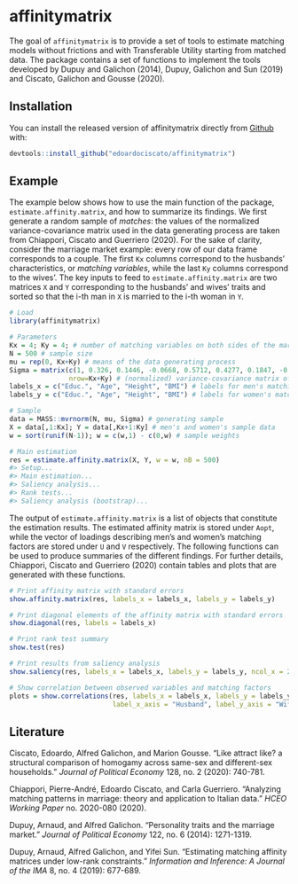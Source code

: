 
<!-- README.md is generated from README.Rmd. Please edit that file -->

# affinitymatrix

<!-- badges: start -->

<!-- badges: end -->

The goal of `affinitymatrix` is to provide a set of tools to estimate
matching models without frictions and with Transferable Utility starting
from matched data. The package contains a set of functions to implement
the tools developed by Dupuy and Galichon (2014), Dupuy, Galichon and
Sun (2019) and Ciscato, Galichon and Gousse (2020).

## Installation

<!-- You can install the released version of affinitymatrix from [CRAN](https://CRAN.R-project.org) with:

``` r
install.packages("affinitymatrix") 
```-->

You can install the released version of affinitymatrix directly from
[Github](https://github.com/edoardociscato/affinitymatrix) with:

``` r
devtools::install_github("edoardociscato/affinitymatrix")
```

## Example

The example below shows how to use the main function of the package,
`estimate.affinity.matrix`, and how to summarize its findings. We first
generate a random sample of *matches*: the values of the normalized
variance-covariance matrix used in the data generating process are taken
from Chiappori, Ciscato and Guerriero (2020). For the sake of clarity,
consider the marriage market example: every row of our data frame
corresponds to a couple. The first `Kx` columns correspond to the
husbands’ characteristics, or *matching variables*, while the last `Ky`
columns correspond to the wives’. The key inputs to feed to
`estimate.affinity.matrix` are two matrices `X` and `Y` corresponding to
the husbands’ and wives’ traits and sorted so that the i-th man in `X`
is married to the i-th woman in `Y`.

``` r
# Load
library(affinitymatrix)

# Parameters
Kx = 4; Ky = 4; # number of matching variables on both sides of the market
N = 500 # sample size
mu = rep(0, Kx+Ky) # means of the data generating process
Sigma = matrix(c(1, 0.326, 0.1446, -0.0668, 0.5712, 0.4277, 0.1847, -0.2883, 0.326, 1, -0.0372, 0.0215, 0.2795, 0.8471, 0.1211, -0.0902, 0.1446, -0.0372, 1, -0.0244, 0.2186, 0.0636, 0.1489, -0.1301, -0.0668, 0.0215, -0.0244, 1, 0.0192, 0.0452, -0.0553, 0.2717, 0.5712, 0.2795, 0.2186, 0.0192, 1, 0.3309, 0.1324, -0.1896, 0.4277, 0.8471, 0.0636, 0.0452, 0.3309, 1, 0.0915, -0.1299, 0.1847, 0.1211, 0.1489, -0.0553, 0.1324, 0.0915, 1, -0.1959, -0.2883, -0.0902, -0.1301, 0.2717, -0.1896, -0.1299, -0.1959, 1),
               nrow=Kx+Ky) # (normalized) variance-covariance matrix of the data generating process
labels_x = c("Educ.", "Age", "Height", "BMI") # labels for men's matching variables
labels_y = c("Educ.", "Age", "Height", "BMI") # labels for women's matching variables

# Sample
data = MASS::mvrnorm(N, mu, Sigma) # generating sample
X = data[,1:Kx]; Y = data[,Kx+1:Ky] # men's and women's sample data
w = sort(runif(N-1)); w = c(w,1) - c(0,w) # sample weights

# Main estimation
res = estimate.affinity.matrix(X, Y, w = w, nB = 500)
#> Setup...
#> Main estimation...
#> Saliency analysis...
#> Rank tests...
#> Saliency analysis (bootstrap)...
```

The output of `estimate.affinity.matrix` is a list of objects that
constitute the estimation results. The estimated affinity matrix is
stored under `Aopt`, while the vector of loadings describing men’s and
women’s matching factors are stored under `U` and `V` respectively. The
following functions can be used to produce summaries of the different
findings. For further details, Chiappori, Ciscato and Guerriero (2020)
contain tables and plots that are generated with these functions.

``` r
# Print affinity matrix with standard errors
show.affinity.matrix(res, labels_x = labels_x, labels_y = labels_y)

# Print diagonal elements of the affinity matrix with standard errors
show.diagonal(res, labels = labels_x)

# Print rank test summary
show.test(res)

# Print results from saliency analysis
show.saliency(res, labels_x = labels_x, labels_y = labels_y, ncol_x = 2, ncol_y = 2)

# Show correlation between observed variables and matching factors
plots = show.correlations(res, labels_x = labels_x, labels_y = labels_y,
                          label_x_axis = "Husband", label_y_axis = "Wife")
```

## Literature

Ciscato, Edoardo, Alfred Galichon, and Marion Gousse. “Like attract
like? a structural comparison of homogamy across same-sex and
different-sex households.” *Journal of Political Economy* 128, no. 2
(2020): 740-781.

Chiappori, Pierre-André, Edoardo Ciscato, and Carla Guerriero.
“Analyzing matching patterns in marriage: theory and application to
Italian data.” *HCEO Working Paper* no. 2020-080 (2020).

Dupuy, Arnaud, and Alfred Galichon. “Personality traits and the marriage
market.” *Journal of Political Economy* 122, no. 6 (2014): 1271-1319.

Dupuy, Arnaud, Alfred Galichon, and Yifei Sun. “Estimating matching
affinity matrices under low-rank constraints.” *Information and
Inference: A Journal of the IMA* 8, no. 4 (2019): 677-689.
